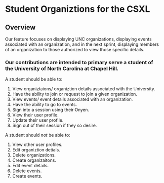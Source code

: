 # Student Organiztions for the CSXL

## Overview

Our feature focuses on displaying UNC organizations, displaying events associated with an organization, and in the next sprint, displaying members of an organization to those authorized to view those specific details.

### Our contributions are intended to primary serve a student of the University of North Carolina at Chapel Hill.

A student should be able to:

1. View organiztaions/ organiztion details associated with the University.
2. Have the ability to join or request to join a given organization.
3. View events/ event details associated with an organization.
4. Have the ability to go to events.
5. Sign into a session using their Onyen.
6. View their user profile.
7. Update their user profile.
8. Sign out of their session if they so desire.

A student should _not_ be able to:

1. View other user profiles.
2. Edit organiztion detials.
4. Delete organizations.
5. Create organizaitons.
6. Edit event details.
7. Delete events.
8. Create events.